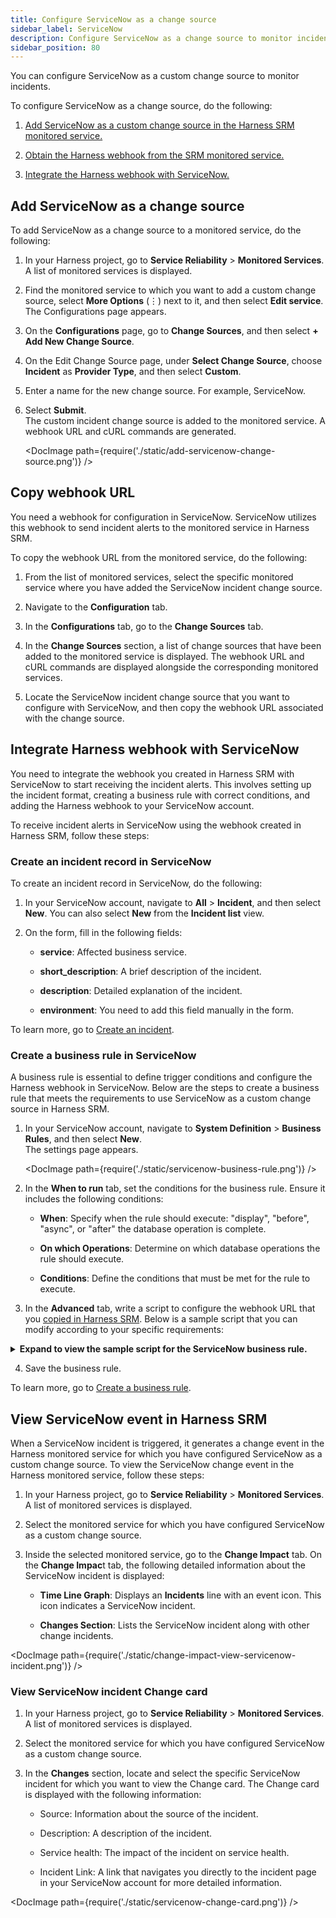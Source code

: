 ```yaml
---
title: Configure ServiceNow as a change source
sidebar_label: ServiceNow
description: Configure ServiceNow as a change source to monitor incidents.
sidebar_position: 80
---
```


You can configure ServiceNow as a custom change source to monitor incidents.


To configure ServiceNow as a change source, do the following:

1. [Add ServiceNow as a custom change source in the Harness SRM monitored service.](#add-servicenow-as-a-change-source)

2. [Obtain the Harness webhook from the SRM monitored service.](#copy-webhook-url)
   
3. [Integrate the Harness webhook with ServiceNow.](#integrate-harness-webhook-with-servicenow)


## Add ServiceNow as a change source

To add ServiceNow as a change source to a monitored service, do the following:

1. In your Harness project, go to **Service Reliability** > **Monitored Services**.  
   A list of monitored services is displayed.

2. Find the monitored service to which you want to add a custom change source, select **More Options** (&vellip;) next to it, and then select **Edit service**.  
   The Configurations page appears.

3. On the **Configurations** page, go to **Change Sources**, and then select **+ Add New Change Source**.  

4. On the Edit Change Source page, under **Select Change Source**, choose **Incident** as **Provider Type**, and then select **Custom**.

5. Enter a name for the new change source. For example, ServiceNow.

6.  Select **Submit**.  
    The custom incident change source is added to the monitored service. A webhook URL and cURL commands are generated.

    <DocImage path={require('./static/add-servicenow-change-source.png')} />


## Copy webhook URL

You need a webhook for configuration in ServiceNow. ServiceNow utilizes this webhook to send incident alerts to the monitored service in Harness SRM.

To copy the webhook URL from the monitored service, do the following:

1. From the list of monitored services, select the specific monitored service where you have added the ServiceNow incident change source.

2. Navigate to the **Configuration** tab.

3. In the **Configurations** tab, go to the **Change Sources** tab. 
   
4. In the **Change Sources** section, a list of change sources that have been added to the monitored service is displayed. The webhook URL and cURL commands are displayed alongside the corresponding monitored services.

5. Locate the ServiceNow incident change source that you want to configure with ServiceNow, and then copy the webhook URL associated with the change source.


## Integrate Harness webhook with ServiceNow

You need to integrate the webhook you created in Harness SRM with ServiceNow to start receiving the incident alerts. This involves setting up the incident format, creating a business rule with correct conditions, and adding the Harness webhook to your ServiceNow account.

To receive incident alerts in ServiceNow using the webhook created in Harness SRM, follow these steps:


### Create an incident record in ServiceNow

To create an incident record in ServiceNow, do the following:

1. In your ServiceNow account, navigate to **All** > **Incident**, and then select **New**.
   You can also select **New** from the **Incident list** view.

2. On the form, fill in the following fields:

   - **service**: Affected business service.
   
   - **short_description**: A brief description of the incident.
   
   - **description**: Detailed explanation of the incident.
   
   - **environment**: You need to add this field manually in the form.

To learn more, go to [Create an incident](https://docs.servicenow.com/en-US/bundle/vancouver-it-service-management/page/product/incident-management/task/create-an-incident.html).


### Create a business rule in ServiceNow

A business rule is essential to define trigger conditions and configure the Harness webhook in ServiceNow. Below are the steps to create a business rule that meets the requirements to use ServiceNow as a custom change source in Harness SRM.

1. In your ServiceNow account, navigate to **System Definition** > **Business Rules**, and then select **New**.  
   The settings page appears.

   <DocImage path={require('./static/servicenow-business-rule.png')} />
   
2. In the **When to run** tab, set the conditions for the business rule. Ensure it includes the following conditions:
   
   - **When**: Specify when the rule should execute: "display", "before", "async", or "after" the database operation is complete.
   
   - **On which Operations**: Determine on which database operations the rule should execute.
   
   - **Conditions**: Define the conditions that must be met for the rule to execute.
  
3. In the **Advanced** tab, write a script to configure the webhook URL that you [copied in Harness SRM](#copy-webhook-url). Below is a sample script that you can modify according to your specific requirements:

<details>
<summary><b>Expand to view the sample script for the ServiceNow business rule.</b></summary>


   ```

   (function executeRule(current, previous /*null when async*/ ) {
   try {
      var r = new sn_ws.RESTMessageV2();
      r.setEndpoint("Harness webhook");
      r.setHttpMethod("post");
      r.setRequestHeader("content-type","application/json");
      r.setRequestHeader("X-Api-Key","Harness x-api-key");
      
      //Mandatory Variables
      var number = current.getValue("number");
      var user = current.getValue("sys_created_by");
      var created_at = current.getValue("sys_created_on");
      var long_created_at = new GlideDateTime(created_at).getNumericValue();
      var name = current.getValue("short_description");
      var description = current.getValue("description");
      var instanceURL = gs.getProperty('glide.servlet.uri');
      var link = instanceURL + current.getLink();
      //var service = current.getValue("service");
      //var environment = current.getValue("u_environment");

      var obj = {
         "eventIdentifier": number,
            "user": user,
            "startTime": long_created_at,
         "endTime": long_created_at,
            "eventDetail":{
            "description": description,
            "externalLinkToEntity": link,
            "name": name
         }
      };
      
      var body = JSON.stringify(obj);
      gs.info("Webhook body: " + body);
      r.setRequestBody(body);

      var response = r.execute();
      var httpStatus = response.getStatusCode();
   } catch (ex) {
      var message = ex.message;
      gs.error("Error message: " + message);
   }

   gs.info("Webhook target HTTP status response: " + httpStatus);

})(current, previous);

   ```

</details>

      
4.  Save the business rule.

To learn more, go to [Create a business rule](https://docs.servicenow.com/bundle/rome-application-development/page/script/business-rules/task/t_CreatingABusinessRule.html).


## View ServiceNow event in Harness SRM

When a ServiceNow incident is triggered, it generates a change event in the Harness monitored service for which you have configured ServiceNow as a custom change source. To view the ServiceNow change event in the Harness monitored service, follow these steps:

1. In your Harness project, go to **Service Reliability** > **Monitored Services**.  
   A list of monitored services is displayed.

2. Select the monitored service for which you have configured ServiceNow as a custom change source.

3. Inside the selected monitored service, go to the **Change Impact** tab. On the **Change Impac**t tab, the following detailed information about the ServiceNow incident is displayed:
   
   - **Time Line Graph**: Displays an **Incidents** line with an event icon. This icon indicates a ServiceNow incident.
  
   - **Changes Section**: Lists the ServiceNow incident along with other change incidents. 
 

 <DocImage path={require('./static/change-impact-view-servicenow-incident.png')} />


### View ServiceNow incident Change card


1. In your Harness project, go to **Service Reliability** > **Monitored Services**.  
   A list of monitored services is displayed.

2. Select the monitored service for which you have configured ServiceNow as a custom change source.

3. In the **Changes** section, locate and select the specific ServiceNow incident for which you want to view the Change card. The Change card is displayed with the following information:

   - Source: Information about the source of the incident.
      
   - Description: A description of the incident.
      
   - Service health: The impact of the incident on service health.
      
   - Incident Link: A link that navigates you directly to the incident page in your ServiceNow account for more detailed information.

<DocImage path={require('./static/servicenow-change-card.png')} />

